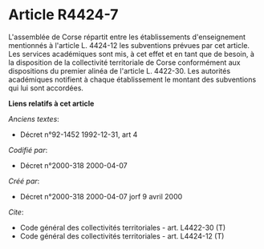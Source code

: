 # Article R4424-7

L'assemblée de Corse répartit entre les établissements d'enseignement mentionnés à l'article L. 4424-12 les subventions
prévues par cet article. Les services académiques sont mis, à cet effet et en tant que de besoin, à la disposition de la
collectivité territoriale de Corse conformément aux dispositions du premier alinéa de l'article L. 4422-30. Les autorités
académiques notifient à chaque établissement le montant des subventions qui lui sont accordées.

**Liens relatifs à cet article**

_Anciens textes_:

  - Décret n°92-1452 1992-12-31, art 4

_Codifié par_:

  - Décret n°2000-318 2000-04-07

_Créé par_:

  - Décret n°2000-318 2000-04-07 jorf 9 avril 2000

_Cite_:

  - Code général des collectivités territoriales - art. L4422-30 (T)
  - Code général des collectivités territoriales - art. L4424-12 (T)
